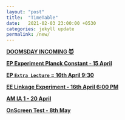 ```yaml
---
layout: "post"
title:  "TimeTable"
date:   2021-02-03 23:00:00 +0530
categories: jekyll update
permalink: /new/
---
```


<u><b>DOOMSDAY INCOMING 😈

EP Experiment Planck Constant - 15 April

EP `Extra Lecture` = 16th April 9:30

EE Linkage Experiment - 16th April 6:00 PM

AM IA 1 - 20 April

OnScreen Test - 8th May 

